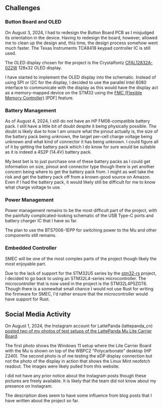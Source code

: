 

## Challenges

### Button Board and OLED
On August 3, 2024, I had to redesign the Button Board PCB as I misjudged its orientation in the device. Having to redesign the board, however, allowed me to clean up the design and, this time, the design process somehow went much faster. The Texas Instruments TCA8418 keypad controller IC is still used. 

The OLED display chosen for the project is the Crystalfontz [CFAL12832A-022W](https://www.crystalfontz.com/product/cfal12832a022w-128x32-small-oled-display) 128x32 OLED display.

I have started to implement the OLED display into the schematic. Instead of using SPI or I2C for the display, I decided to use the parallel Intel 8080 interface to communicate with the display as this would have the display act as a memory-mapped device on the STM32 using the [FMC (Flexible Memory Controller)](https://www.st.com/resource/en/product_training/STM32F7_Memory_FSMC.pdf) [PDF] feature.

### Battery Management
As of August 4, 2024, I still do not have an HP FM08-compatible battery pack. I still have a little bit of doubt despite it being physically possible. The doubt is likely due to how I am unsure what the pinout actually is, the size of the battery pack being unknown, the target per-cell charge voltage being unknown and what kind of connector it has being unknown. I could figure all of it by getting the battery pack which I do know for sure would be suitable as it is indeed a 4S2P (14.4V) battery pack.

My best bet is to just purchase one of these battery packs as I could get information on size, pinout and connector type though there is yet another concern being where to get the battery pack from. I might as well take the risk and get the battery pack off from a known-good source on Amazon. Even if I had the battery pack, it would likely still be difficult for me to know what charge voltage to use.

### Power Management
Power management remains to be the most difficult part of the project, with the painfully complicated-looking schematic of the USB Type-C ports and battery charger IC that I have so far.

The plan to use the BTS7006-1EPP for switching power to the Mu and other components still remains.

### Embedded Controller
SMEC will be one of the most complex parts of the project though likely the most enjoyable part. 

Due to the lack of support for the STM32U5 series by the [stm32-rs](https://github.com/stm32-rs/stm32-rs) project, I decided to go back to using an STM32L4-series microcontroller. The microcontroller that is now used in the project is the STM32L4P5ZGT6. Though there is a somewhat small chance I would not use Rust for writing the firmware for SMEC, I'd rather ensure that the microcontroller would have support for Rust.

## Social Media Activity
On August 1, 2024, the Instagram account for LattePanda (lattepanda_cn) [posted two of my photos of test setups of the LattePanda Mu Lite Carrier Board](https://www.instagram.com/p/C-ILIotJvlu/).

The first photo shows the Windows 11 setup where the Lite Carrier Board with the Mu is shown on top of the WBPC2 "Polycarbonate" desktop (HP Z240). The second photo is of me testing the eDP display connection but not the photo of the display in action that shows the Linux Mint neofetch readout. The images were likely pulled from this website. 

I did not have any prior notice about the Instagram posts though these pictures are freely available. It is likely that the team did not know about my presence on Instagram.

The description does seem to have some influence from blog posts that I have written about the project so far. 

